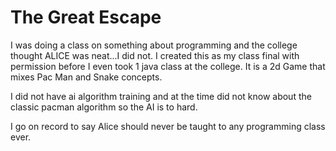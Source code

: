 # The Great Escape
I was doing a class on something about programming and the college thought ALICE was neat...I did not. I created this as my class final with permission before I even took 1 java class at the college. It is a 2d Game that mixes Pac Man and Snake concepts.

I did not have ai algorithm training and at the time did not know about the classic pacman algorithm so the AI is to hard.

I go on record to say Alice should never be taught to any programming class ever.
